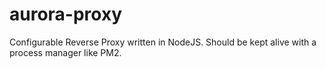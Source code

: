 # aurora-proxy
Configurable Reverse Proxy written in NodeJS.  Should be kept alive with a process manager like PM2.
